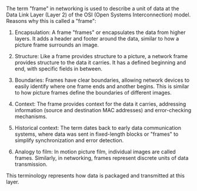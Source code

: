 The term "frame" in networking is used to describe a unit of data at the Data Link Layer (Layer 2) of the OSI (Open Systems Interconnection) model. Reasons why this is called a "frame":

1. Encapsulation: A frame "frames" or encapsulates the data from higher layers. It adds a header and footer around the data, similar to how a picture frame surrounds an image.

2. Structure: Like a frame provides structure to a picture, a network frame provides structure to the data it carries. It has a defined beginning and end, with specific fields in between.

3. Boundaries: Frames have clear boundaries, allowing network devices to easily identify where one frame ends and another begins. This is similar to how picture frames define the boundaries of different images.

4. Context: The frame provides context for the data it carries,  addressing information (source and destination MAC addresses) and error-checking mechanisms.

5. Historical context: The term dates back to early data communication systems, where data was sent in fixed-length blocks or "frames" to simplify synchronization and error detection.

6. Analogy to film: In motion picture film, individual images are called frames. Similarly, in networking, frames represent discrete units of data transmission.

This terminology represents how data is packaged and transmitted at this layer.
